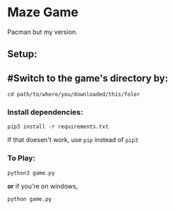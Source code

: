 # Maze Game
Pacman but my version.

## Setup:

## #Switch to the game's directory by:

```
cd path/to/where/you/downloaded/this/foler
```

### Install dependencies:

```
pip3 install -r requirements.txt
```
If that doesen't work, use `pip` instead of `pip3`

### To Play:
```
python3 game.py
```
**or** if you're on windows,
```
python game.py
```

